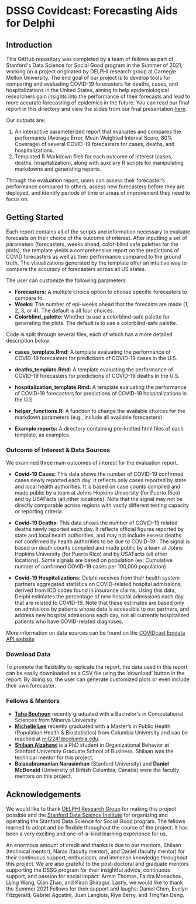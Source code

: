 # DSSG Covidcast: Forecasting Aids for Delphi

## Introduction

This GitHub repository was completed by a team of fellows as part of Stanford's Data Science for Social Good program in the Summer of 2021, working on a project originated by DELPHI research group at Carnegie Mellon University. The end goal of our project is to develop tools for comparing and evaluating COVID-19 forecasters for deaths, cases, and hospitalizations in the United States, aiming to help epidemiological researchers gain insights into the performance of their forecasts and lead to more accurate forecasting of epidemics in the future. You can read our final report in this directory and view the slides from our final presentation [here](https://github.com/StanfordDataScience/dssg_covidcast/Final_Presentation.pdf).

Our outputs are: 
1. An interactive parameterized report that evaluates and compares the performance (Average Error, Mean Weighted Interval Score, 80% Coverage) of several COVID-19 forecasters for cases, deaths, and hospitalizations.
2. Templated R Markdown files for each outcome of interest (cases, deaths, hospitalization), along with auxiliary R scripts for manipulating markdowns and generating reports.

Through the evaluation report, users can assess their forecaster’s performance compared to others, assess new forecasters before they are deployed, and identify periods of time or areas of improvement they need to focus on. 

## Getting Started

Each report contains all of the scripts and information necessary to evaluate forecasts on their choice of the outcome of interest. After inputting a set of parameters (forecasters, weeks ahead, color-blind safe palettes for the plots), the template yields a comprehensive report on the predictions of COVID forecasters as well as their performance compared to the ground truth. The visualizations generated by the template offer an intuitive way to compare the accuracy of forecasters across all US states.

The user can customize the following parameters:
* **Forecasters:** A multiple choice option to choose specific forecasters to compare to. 
* **Weeks:** The number of epi-weeks ahead that the forecasts are made (1, 2, 3, or 4). The default is all four choices.
* **Colorblind_palette:** Whether to use a colorblind-safe palette for generating the plots. The default is to use a colorblind-safe palette. 

Code is split through several files, each of which has a more detailed description below:

* **cases_template.Rmd:** A template evaluating the performance of COVID-19 forecasters for predictions of COVID-19 cases in the U.S.

* **deaths_template.Rmd:** A template evaluating  the performance of COVID-19 forecasters for predictions of COVID-19 deaths in the U.S. 

* **hospitalization_template.Rmd:** A template evaluating the performance of COVID-19 forecasters for predictions of COVID-19 hospitalizations in the U.S. 

* **helper_functions.R:** A function to change the available choices for the markdown parameters (e.g., include all available forecasters). 

* **Example reports:** A directory containing pre-knitted html files of each template, as examples.

### Outcome of Interest & Data Sources

We examined three main outcomes of interest for the evaluation report. 

* **Covid-19 Cases:** This data shows the number of COVID-19 confirmed cases newly reported each day. It reflects only cases reported by state and local health authorities. It is based on case counts compiled and made public by a team at Johns Hopkins University (for Puerto Rico) and by USAFacts (all other locations). Note that the signal may not be directly comparable across regions with vastly different testing capacity or reporting criteria. 

* **Covid-19 Deaths:** This data shows the number of COVID-19 related deaths newly reported each day. It reflects official figures reported by state and local health authorities, and may not include excess deaths not confirmed by health authorities to be due to COVID-19 . The signal is based on death counts compiled and made public by a team at Johns Hopkins University (for Puerto Rico) and by USAFacts (all other locations). Some signals are based on population (ex: Cumulative number of confirmed COVID-19 cases per 100,000 population)

* **Covid-19 Hospitalizations:** Delphi receives from their health system partners aggregated statistics on COVID-related hospital admissions, derived from ICD codes found in insurance claims. Using this data, Delphi estimates the percentage of new hospital admissions each day that are related to COVID-19. Note that these estimates are based only on admissions by patients whose data is accessible to our partners, and address new hospital admissions each day, not all currently hospitalized patients who have COVID-related diagnoses. 

More information on data sources can be found on the [COVIDcast Epidata API website](https://cmu-delphi.github.io/delphi-epidata/api/covidcast-signals/indicator-combination.html#compositional-signals-confirmed-cases-and-deaths)

### Download Data

To promote the flexibility to replicate the report, the data used in this report can be easily downloaded as a CSV file using the ‘download’ button in the report. By doing so, the user can generate customized plots or even include their own forecaster.

 ### Fellows & Mentors
* **[Taha Bouhoun](https://github.com/Tahahaha7)** recently graduated with a Bachelor's in Computational Sciences from Minerva University. 
* **[Michelle Lee](https://mjl2241.github.io/hi/)** recently graduated with a Master’s in Public Health (Population Health & Biostatistics) from Columbia University and can be reached at mjl2241@columbia.edu.
* **[Shilaan Alzahawi](https://shilaan.rbind.io)** is a PhD student in Organizational Behavior at Stanford University Graduate School of Business. Shilaan was the technical mentor for this project.
* **Balasubramanian Narasimhan** (Stanford University) and **Daniel McDonald** (University of British Columbia, Canada) were the faculty mentors on this project. 

## Acknowledgements

We would like to thank [DELPHI Research Group](https://delphi.cmu.edu/) for making this project possible and the [Stanford Data Science Institute](https://datascience.stanford.edu/) for organizing and operating the Stanford Data Science for Social Good program. The fellows learned to adapt and be flexible throughout the course of the project. It has been a very exciting and one-of-a-kind learning experience for us. 

An enormous amount of credit and thanks is due to our mentors, Shilaan (technical mentor), Naras (faculty mentor), and Daniel (faculty mentor) for their continuous support, enthusiasm, and immense knowledge throughout this project. We are also grateful to the post-doctoral and graduate mentors supporting the DSSG program for their insightful advice, continuous support, and passion for social impact: Armin Thomas, Faidra Monachou, Lijing Wang, Qian Zhao, and Kiran Shiragur. Lastly, we would like to thank the Summer 2021 Fellows for their support and laughs: Daniel Chen, Evelyn Fitzgerald, Gabriel Agostini, Juan Langlois, Riya Berry, and TingYan Deng. 
